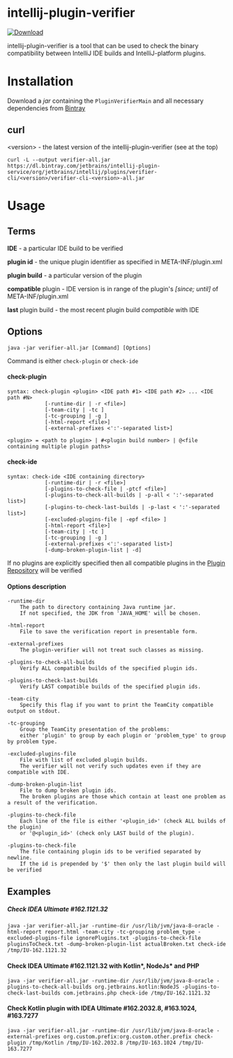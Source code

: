 # intellij-plugin-verifier

[ ![Download](https://api.bintray.com/packages/jetbrains/intellij-plugin-service/intellij-plugin-verifier/images/download.svg) ](https://bintray.com/jetbrains/intellij-plugin-service/intellij-plugin-verifier/_latestVersion)


intellij-plugin-verifier is a tool that can be used to check the binary compatibility between IntelliJ IDE builds and 
IntelliJ-platform plugins.

# Installation

Download a *jar* containing the `PluginVerifierMain` and all necessary dependencies from [Bintray](https://bintray.com/jetbrains/intellij-plugin-service/intellij-plugin-verifier)

## curl

\<version\> - the latest version of the intellij-plugin-verifier (see at the top)

`curl -L --output verifier-all.jar https://dl.bintray.com/jetbrains/intellij-plugin-service/org/jetbrains/intellij/plugins/verifier-cli/<version>/verifier-cli-<version>-all.jar`

# Usage

## Terms

__IDE__ - a particular IDE build to be verified 

__plugin id__ - the unique plugin identifier as specified in META-INF/plugin.xml

__plugin build__ - a particular version of the plugin 

__compatible__ plugin - IDE version is in range of the plugin's _\[since; until\]_ of META-INF/plugin.xml  

__last__ plugin build - the most recent plugin build *compatible* with IDE

## Options

`java -jar verifier-all.jar [Command] [Options]`

Command is either `check-plugin` or `check-ide`

#### check-plugin

```
syntax: check-plugin <plugin> <IDE path #1> <IDE path #2> ... <IDE path #N>
            [-runtime-dir | -r <file>]
            [-team-city | -tc ]
            [-tc-grouping | -g ]
            [-html-report <file>]
            [-external-prefixes <':'-separated list>]
            
<plugin> = <path to plugin> | #<plugin build number> | @<file containing multiple plugin paths>            
```

#### check-ide

```
syntax: check-ide <IDE containing directory> 
            [-runtime-dir | -r <file>] 
            [-plugins-to-check-file | -ptcf <file>]
            [-plugins-to-check-all-builds | -p-all < ':'-separated list>] 
            [-plugins-to-check-last-builds | -p-last < ':'-separated list>] 
            [-excluded-plugins-file | -epf <file> ] 
            [-html-report <file>]
            [-team-city | -tc ]
            [-tc-grouping | -g ]
            [-external-prefixes <':'-separated list>]
            [-dump-broken-plugin-list | -d]
```
If no plugins are explicitly specified then all compatible plugins in the [Plugin Repository](https://plugins.jetbrains.com) will be verified

#### Options description

```
-runtime-dir
    The path to directory containing Java runtime jar.
    If not specified, the JDK from 'JAVA_HOME' will be chosen.

-html-report 
    File to save the verification report in presentable form.

-external-prefixes 
    The plugin-verifier will not treat such classes as missing.

-plugins-to-check-all-builds 
    Verify ALL compatible builds of the specified plugin ids.

-plugins-to-check-last-builds 
    Verify LAST compatible builds of the specified plugin ids.

-team-city 
    Specify this flag if you want to print the TeamCity compatible output on stdout.

-tc-grouping 
    Group the TeamCity presentation of the problems:
    either 'plugin' to group by each plugin or 'problem_type' to group by problem type.

-excluded-plugins-file 
    File with list of excluded plugin builds. 
    The verifier will not verify such updates even if they are compatible with IDE.

-dump-broken-plugin-list 
    File to dump broken plugin ids. 
    The broken plugins are those which contain at least one problem as a result of the verification.

-plugins-to-check-file 
    Each line of the file is either '<plugin_id>' (check ALL builds of the plugin) 
    or '@<plugin_id>' (check only LAST build of the plugin).

-plugins-to-check-file 
    The file containing plugin ids to be verified separated by newline.
    If the id is prepended by '$' then only the last plugin build will be verified
```


## Examples

##### Check IDEA Ultimate #162.1121.32 

`java -jar verifier-all.jar -runtime-dir /usr/lib/jvm/java-8-oracle -html-report report.html -team-city -tc-grouping problem_type -excluded-plugins-file ignorePlugins.txt -plugins-to-check-file pluginsToCheck.txt -dump-broken-plugin-list actualBroken.txt check-ide /tmp/IU-162.1121.32`

#### Check IDEA Ultimate #162.1121.32 with Kotlin*, NodeJs* and PHP

`java -jar verifier-all.jar -runtime-dir /usr/lib/jvm/java-8-oracle -plugins-to-check-all-builds org.jetbrains.kotlin:NodeJS -plugins-to-check-last-builds com.jetbrains.php check-ide /tmp/IU-162.1121.32`

#### Check Kotlin plugin with IDEA Ultimate #162.2032.8, #163.1024, #163.7277

`java -jar verifier-all.jar -runtime-dir /usr/lib/jvm/java-8-oracle -external-prefixes org.custom.prefix:org.custom.other.prefix check-plugin /tmp/Kotlin /tmp/IU-162.2032.8 /tmp/IU-163.1024 /tmp/IU-163.7277`